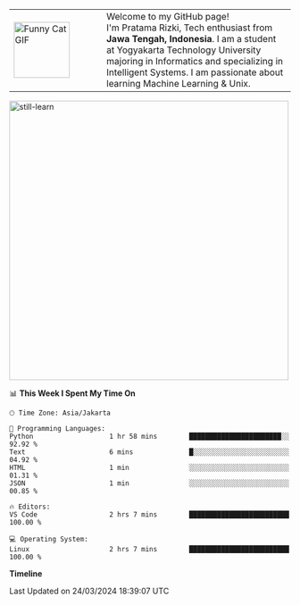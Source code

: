 
<table style="border-collapse: collapse; width: 100%;">
  <tr style="border: none;">
    <td style="border: none; width: 150px;">
      <img src="https://24.media.tumblr.com/b9a552bef486726fb1206750e50c643e/tumblr_mq4c74lZ6S1rwai13o1_500.gif" alt="Funny Cat GIF" width="100" height="auto">
    </td>
    <td style="border: none; vertical-align: top;">
      Welcome to my GitHub page!<br>
      I'm Pratama Rizki, Tech enthusiast from <b>Jawa Tengah, Indonesia</b>. I am a student at Yogyakarta Technology University majoring in Informatics and specializing in Intelligent Systems. I am passionate about learning Machine Learning & Unix.
    </td>
  </tr>
</table>


<img src="https://i.pinimg.com/originals/24/0e/7f/240e7f147e24826d3e151acfa72309a8.gif" alt="still-learn" width="500" height="auto">

📊 **This Week I Spent My Time On** 

```text
🕑︎ Time Zone: Asia/Jakarta

💬 Programming Languages: 
Python                   1 hr 58 mins        ███████████████████████░░   92.92 % 
Text                     6 mins              █░░░░░░░░░░░░░░░░░░░░░░░░   04.92 % 
HTML                     1 min               ░░░░░░░░░░░░░░░░░░░░░░░░░   01.31 % 
JSON                     1 min               ░░░░░░░░░░░░░░░░░░░░░░░░░   00.85 % 

🔥 Editors: 
VS Code                  2 hrs 7 mins        █████████████████████████   100.00 % 

💻 Operating System: 
Linux                    2 hrs 7 mins        █████████████████████████   100.00 % 
```

**Timeline**

 Last Updated on 24/03/2024 18:39:07 UTC
<!--END_SECTION:waka-->
